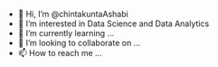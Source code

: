 - 👋 Hi, I’m @chintakuntaAshabi
- 👀 I’m interested in Data Science and Data Analytics
- 🌱 I’m currently learning ...
- 💞️ I’m looking to collaborate on ...
- 📫 How to reach me ...

<!---
chintakuntaAshabi/chintakuntaAshabi is a ✨ special ✨ repository because its `README.md` (this file) appears on your GitHub profile.
You can click the Preview link to take a look at your changes.
--->
